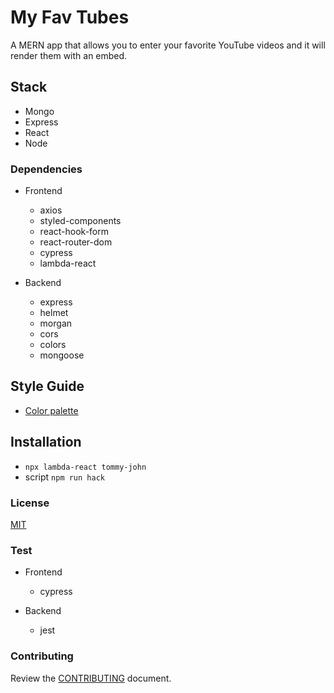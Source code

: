 # My Fav Tubes

A MERN app that allows you to enter your favorite YouTube videos and it will render them with an embed.

## Stack

- Mongo
- Express
- React
- Node

### Dependencies

- Frontend

  - axios
  - styled-components
  - react-hook-form
  - react-router-dom
  - cypress
  - lambda-react

- Backend

  - express
  - helmet
  - morgan
  - cors
  - colors
  - mongoose

## Style Guide

- [Color palette](https://coolors.co/2b2d42-8d99ae-edf2f4-ef233c-d90429)

## Installation

- `npx lambda-react tommy-john`
- script `npm run hack`

### License

[MIT](https://github.com/jlpanetta1681/my-fav-tubes/blob/master/LICENSE)

### Test

- Frontend

  - cypress

- Backend
  - jest

### Contributing

Review the [CONTRIBUTING](https://github.com/jlpanetta1681/my-fav-tubes/blob/master/CONTRIBUTING.md) document.
